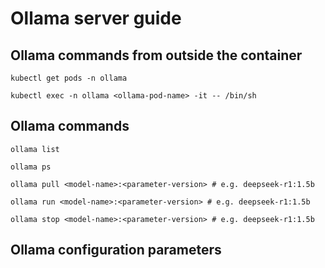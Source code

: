 # Ollama server guide

## Ollama commands from outside the container
```
kubectl get pods -n ollama

kubectl exec -n ollama <ollama-pod-name> -it -- /bin/sh
```

## Ollama commands
```
ollama list

ollama ps

ollama pull <model-name>:<parameter-version> # e.g. deepseek-r1:1.5b

ollama run <model-name>:<parameter-version> # e.g. deepseek-r1:1.5b

ollama stop <model-name>:<parameter-version> # e.g. deepseek-r1:1.5b
```

## Ollama configuration parameters

